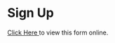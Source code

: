 # Sign Up
<a href="https://vish01.github.io/Sign-Up-form/">Click Here </a> to view this form online.
